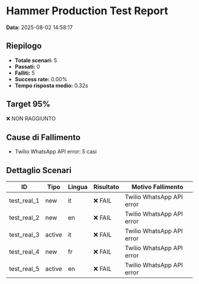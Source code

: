 # Hammer Production Test Report

**Data:** 2025-08-02 14:58:17

## Riepilogo

- **Totale scenari:** 5
- **Passati:** 0
- **Falliti:** 5
- **Success rate:** 0.00%
- **Tempo risposta medio:** 0.32s

## Target 95%

❌ NON RAGGIUNTO

## Cause di Fallimento

- Twilio WhatsApp API error: 5 casi

## Dettaglio Scenari

| ID | Tipo | Lingua | Risultato | Motivo Fallimento |
|----|------|--------|-----------|-------------------|
| test_real_1 | new | it | ❌ FAIL | Twilio WhatsApp API error |
| test_real_2 | new | en | ❌ FAIL | Twilio WhatsApp API error |
| test_real_3 | active | it | ❌ FAIL | Twilio WhatsApp API error |
| test_real_4 | new | fr | ❌ FAIL | Twilio WhatsApp API error |
| test_real_5 | active | en | ❌ FAIL | Twilio WhatsApp API error |
